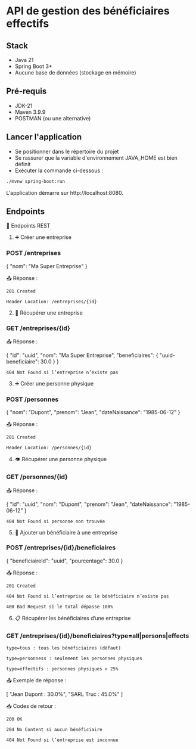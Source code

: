 # API de gestion des bénéficiaires effectifs

## Stack

- Java 21
- Spring Boot 3+
- Aucune base de données (stockage en mémoire)

## Pré-requis

- JDK-21
- Maven 3.9.9
- POSTMAN (ou une alternative)

## Lancer l'application

- Se positionner dans le répertoire du projet
- Se rassurer que la variable d'environnement JAVA_HOME est bien définit
- Exécuter la commande ci-dessous :

```bash
./mvnw spring-boot:run
````

L'application démarre sur http://localhost:8080.

## Endpoints

📮 Endpoints REST

1. ➕ Créer une entreprise

### POST **/entreprises**

{
"nom": "Ma Super Entreprise"
}

📤 Réponse :

    201 Created

    Header Location: /entreprises/{id}

2. 📄 Récupérer une entreprise

### GET **/entreprises/{id}**

📤 Réponse :

{
"id": "uuid",
"nom": "Ma Super Entreprise",
"beneficiaires": {
"uuid-beneficiaire": 30.0
}
}

    404 Not Found si l’entreprise n’existe pas

3. ➕ Créer une personne physique

### POST **/personnes**

{
"nom": "Dupont",
"prenom": "Jean",
"dateNaissance": "1985-06-12"
}

📤 Réponse :

    201 Created

    Header Location: /personnes/{id}

4. 👁️ Récupérer une personne physique

### GET **/personnes/{id}**

📤 Réponse :

{
"id": "uuid",
"nom": "Dupont",
"prenom": "Jean",
"dateNaissance": "1985-06-12"
}

    404 Not Found si personne non trouvée

5. 🔗 Ajouter un bénéficiaire à une entreprise

### POST **/entreprises/{id}/beneficiaires**

{
"beneficiaireId": "uuid",
"pourcentage": 30.0
}

📤 Réponse :

    201 Created

    404 Not Found si l’entreprise ou le bénéficiaire n’existe pas

    400 Bad Request si le total dépasse 100%

6. 📋 Récupérer les bénéficiaires d’une entreprise

### GET **/entreprises/{id}/beneficiaires?type=all|persons|effects**

    type=tous : tous les bénéficiaires (défaut)

    type=personness : seulement les personnes physiques

    type=effectifs : personnes physiques > 25%

📤 Exemple de réponse :

[
"Jean Dupont : 30.0%",
"SARL Truc : 45.0%"
]

📥 Codes de retour :

    200 OK

    204 No Content si aucun bénéficiaire

    404 Not Found si l’entreprise est inconnue
